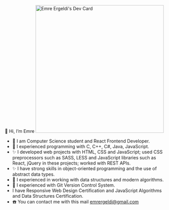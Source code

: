 👋 Hi, I’m Emre
<a href="https://app.daily.dev/emrergeldi"><img src="https://api.daily.dev/devcards/c7f9cd71ffb045f7a58efd6ea7a6056e.png?r=ruj" width="400" alt="Emre Ergeldi's Dev Card"/></a>
- 👀 I am Computer Science student and React Frontend Developer.
- 🔧 I experienced programming with C, C++, C#, Java, JavaScript.
- ✨ I developed web projects with HTML, CSS and JavaScript; used CSS preprocessors such as SASS, LESS and JavaScript libraries such as 
      React, jQuery in these projects; worked with REST APIs.
- ✨ I have strong skills in object-oriented programming and the use of abstract data types.
- 🔧 I experienced in working with data structures and modern algorithms.
- 🔧 I experienced with Git Version Control System.
- I have Responsive Web Design Certification and JavaScript Algorithms and Data Structures Certification.
- ☎️ You can contact me with this mail emrergeldi@gmail.com

<!---
FuzzyBang/FuzzyBang is a ✨ special ✨ repository because its `README.md` (this file) appears on your GitHub profile.
You can click the Preview link to take a look at your changes.
--->
